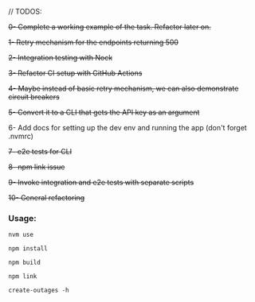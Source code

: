 // TODOS:

~~0- Complete a working example of the task. Refactor later on.~~

~~1- Retry mechanism for the endpoints returning 500~~

~~2- Integration testing with Nock~~

~~3- Refactor CI setup with GitHub Actions~~

~~4- Maybe instead of basic retry mechanism, we can also demonstrate circuit breakers~~

~~5- Convert it to a CLI that gets the API key as an argument~~

6- Add docs for setting up the dev env and running the app (don't forget .nvmrc)

~~7- e2e tests for CLI~~

~~8- npm link issue~~

~~9- Invoke integration and e2e tests with separate scripts~~

~~10- General refactoring~~

### Usage:

```nvm use```

```npm install```

```npm build```

```npm link```

```create-outages -h```
